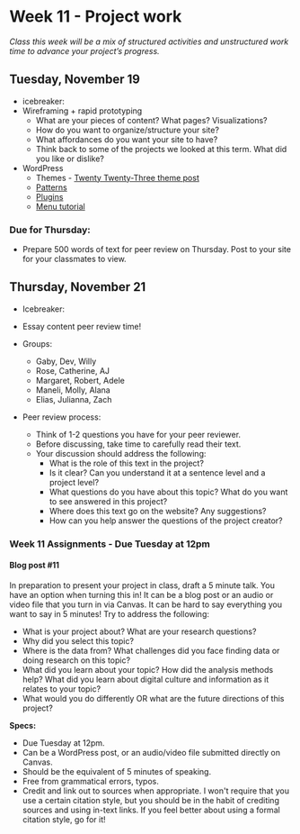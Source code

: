 # Week 11 - Project work 

*Class this week will be a mix of structured activities and unstructured work time to advance your project’s progress.*

## Tuesday, November 19
* icebreaker: 
* Wireframing + rapid prototyping
	* What are your pieces of content? What pages? Visualizations?
	* How do you want to organize/structure your site? 
	* What affordances do you want your site to have? 
	* Think back to some of the projects we looked at this term. What did you like or dislike? 
* WordPress
	* Themes - [Twenty Twenty-Three theme post](https://kinsta.com/blog/twenty-twenty-three-theme/) 
	* [Patterns](https://wordpress.org/patterns/categories/featured/)
	* [Plugins](https://wordpress.org/plugins/)
	* [Menu tutorial](https://wlu.app.box.com/file/1006935776335)

### Due for Thursday:

* Prepare 500 words of text for peer review on Thursday. Post to your site for your classmates to view. 

## Thursday, November 21

* Icebreaker: 
* Essay content peer review time!

* Groups:
	* Gaby, Dev, Willy
	* Rose, Catherine, AJ
	* Margaret, Robert, Adele 
	* Maneli, Molly, Alana 
	* Elias, Julianna, Zach


* Peer review process:
	* Think of 1-2 questions you have for your peer reviewer.
	* Before discussing, take time to carefully read their text.
	* Your discussion should address the following:
		* What is the role of this text in the project?
		* Is it clear? Can you understand it at a sentence level and a project level?
		* What questions do you have about this topic? What do you want to see answered in this project? 
		* Where does this text go on the website? Any suggestions? 
		* How can you help answer the questions of the project creator?
		

### Week 11 Assignments - Due Tuesday at 12pm


#### Blog post #11 
In preparation to present your project in class, draft a 5 minute talk. You have an option when turning this in! It can be a blog post or an audio or video file that you turn in via Canvas. It can be hard to say everything you want to say in 5 minutes! Try to address the following:

* What is your project about? What are your research questions?
* Why did you select this topic?
* Where is the data from? What challenges did you face finding data or doing research on this topic?
* What did you learn about your topic? How did the analysis methods help? What did you learn about digital culture and information as it relates to your topic?
* What would you do differently OR what are the future directions of this project?


**Specs:** 

* Due Tuesday at 12pm.
* Can be a WordPress post, or an audio/video file submitted directly on Canvas.
* Should be the equivalent of 5 minutes of speaking.
* Free from grammatical errors, typos. 
* Credit and link out to sources when appropriate. I won't require that you use a certain citation style, but you should be in the habit of crediting sources and using in-text links. If you feel better about using a formal citation style, go for it! 
